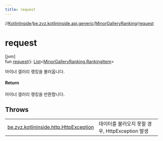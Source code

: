 ```yaml
---
title: request
---
```

//[KotlinInside](../../../index.html)/[be.zvz.kotlininside.api.generic](../index.html)/[MinorGalleryRanking](index.html)/[request](request.html)



# request



[jvm]\
fun [request](request.html)(): [List](https://kotlinlang.org/api/latest/jvm/stdlib/kotlin.collections/-list/index.html)&lt;[MinorGalleryRanking.RankingItem](-ranking-item/index.html)&gt;



마이너 갤러리 랭킹을 불러옵니다.



#### Return



마이너 갤러리 랭킹을 반환합니다.



## Throws


| | |
|---|---|
| [be.zvz.kotlininside.http.HttpException](../../be.zvz.kotlininside.http/-http-exception/index.html) | 데이터를 불러오지 못할 경우, HttpException 발생 |



